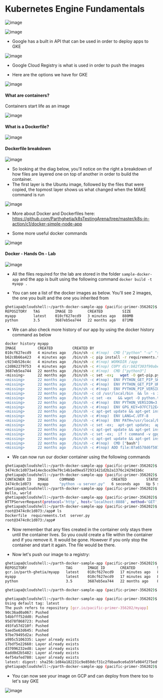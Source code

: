 # Kubernetes Engine Fundamentals

![image](https://user-images.githubusercontent.com/43883264/179424824-5db91f95-c4ae-448e-b5de-5faaca1040ce.png)

![image](https://user-images.githubusercontent.com/43883264/179424831-bda134ae-c51c-4a12-888c-54fff6fbb450.png)

- Google has a built in API that can be used in order to deploy apps to GKE

![image](https://user-images.githubusercontent.com/43883264/179424899-4b225c59-6120-464b-afee-357ef235e7fb.png)

- Google Cloud Registry is what is used in order to push the images

- Here are the options we have for GKE

![image](https://user-images.githubusercontent.com/43883264/179424974-56263a64-fd6b-408b-888a-998afdb49ca4.png)

#### What are containers?

Containers start life as an image

![image](https://user-images.githubusercontent.com/43883264/180853793-1b9964dc-bc36-4f84-9471-e0ebb643f4db.png)

#### What is a Dockerfile?

![image](https://user-images.githubusercontent.com/43883264/180854072-63b6fcf4-9564-4cc9-8f10-589c74293dbb.png)

#### Dockerfile breakdown

![image](https://user-images.githubusercontent.com/43883264/180854209-10855be4-68ac-4f12-b5d4-fb8787f69cdf.png)

- So looking at the diag below, you'll notice on the right a breakdown of how files are layered one on top of another in order to build the container.
- The first layer is the Ubuntu image, followed by the files that were copied, the topmost layer shows us what changed when the MAKE command is run

![image](https://user-images.githubusercontent.com/43883264/180854619-62575a48-5dc6-480e-bae0-74dd95fb0b8b.png)

- More about Docker and Dockerfiles here: https://github.com/Parthghetia/k8sTestingArena/tree/master/k8s-in-action/c1/docker-simple-node-app

- Some more useful docker commands

![image](https://user-images.githubusercontent.com/43883264/180855477-ce1bc2f0-b704-469c-be92-7abd1ce23fc1.png)

#### Docker - Hands On - Lab

![image](https://user-images.githubusercontent.com/43883264/180855659-f35cae39-a024-47e7-8372-fdd9af2237fe.png)

- All the files required for the lab are stored in the folder `sample-docker-app` and the app is built using the following command `docker build -t myapp .`

- You can see a list of the docker images as below. You'll see 2 images, the one you built and the one you inherited from

```bash
ghetiapa@cloudshell:~/parth-docker-sample-app (pacific-primer-356202)$ docker images
REPOSITORY   TAG       IMAGE ID       CREATED         SIZE
myapp        latest    010cf627ecd9   3 minutes ago   880MB
python       3.5       3687eb5ea744   22 months ago   871MB
```

- We can also check more history of our app by using the docker history command as below

```bash 
docker history myapp
IMAGE          CREATED         CREATED BY                                      SIZE      COMMENT
010cf627ecd9   4 minutes ago   /bin/sh -c #(nop)  CMD ["python" "-u" "serve…   0B
b62c8b66a423   4 minutes ago   /bin/sh -c pip install -r requirements.txt      9.07MB
c9234b526c4c   4 minutes ago   /bin/sh -c #(nop) WORKDIR /app                  0B
c2d862279753   4 minutes ago   /bin/sh -c #(nop) COPY dir:b82f303f90abe12bf…   499B
3687eb5ea744   22 months ago   /bin/sh -c #(nop)  CMD ["python3"]              0B
<missing>      22 months ago   /bin/sh -c set -ex;   wget -O get-pip.py "$P…   7.24MB
<missing>      22 months ago   /bin/sh -c #(nop)  ENV PYTHON_GET_PIP_SHA256…   0B
<missing>      22 months ago   /bin/sh -c #(nop)  ENV PYTHON_GET_PIP_URL=ht…   0B
<missing>      22 months ago   /bin/sh -c #(nop)  ENV PYTHON_PIP_VERSION=20…   0B
<missing>      22 months ago   /bin/sh -c cd /usr/local/bin  && ln -s idle3…   32B
<missing>      22 months ago   /bin/sh -c set -ex   && wget -O python.tar.x…   42.3MB
<missing>      22 months ago   /bin/sh -c #(nop)  ENV PYTHON_VERSION=3.5.10    0B
<missing>      22 months ago   /bin/sh -c #(nop)  ENV GPG_KEY=97FC712E4C024…   0B
<missing>      22 months ago   /bin/sh -c apt-get update && apt-get install…   17.9MB
<missing>      22 months ago   /bin/sh -c #(nop)  ENV LANG=C.UTF-8             0B
<missing>      22 months ago   /bin/sh -c #(nop)  ENV PATH=/usr/local/bin:/…   0B
<missing>      22 months ago   /bin/sh -c set -ex;  apt-get update;  apt-ge…   510MB
<missing>      22 months ago   /bin/sh -c apt-get update && apt-get install…   146MB
<missing>      22 months ago   /bin/sh -c set -ex;  if ! command -v gpg > /…   17.5MB
<missing>      22 months ago   /bin/sh -c apt-get update && apt-get install…   16.5MB
<missing>      22 months ago   /bin/sh -c #(nop)  CMD ["bash"]                 0B
<missing>      22 months ago   /bin/sh -c #(nop) ADD file:07a6578d6f507bd9c…   114MB
```

- We can now run our docker container using the following commands

```bash
ghetiapa@cloudshell:~/parth-docker-sample-app (pacific-primer-356202)$ docker run -d -p 8888:8888 myapp
3474c0c1d073a414ecbce39e79c14b1ed9ea572931421d2b2a1376c2429d1b6c
ghetiapa@cloudshell:~/parth-docker-sample-app (pacific-primer-356202)$ docker ps
CONTAINER ID   IMAGE     COMMAND                 CREATED         STATUS         PORTS                    NAMES
3474c0c1d073   myapp     "python -u server.py"   6 seconds ago   Up 5 seconds   0.0.0.0:8888->8888/tcp   vibrant_bohr
ghetiapa@cloudshell:~/parth-docker-sample-app (pacific-primer-356202)$ curl http://localhost:8888
Hello, world
ghetiapa@cloudshell:~/parth-docker-sample-app (pacific-primer-356202)$ docker logs vibrant_bohr
HTTPServerRequest(protocol='http', host='localhost:8888', method='GET', uri='/', version='HTTP/1.1', remote_ip='172.18.0.1'
ghetiapa@cloudshell:~/parth-docker-sample-app (pacific-primer-356202)$ docker exec -it vibrant_bohr /bin/bash
root@3474c0c1d073:/app# ls
Dockerfile  requirements.txt  server.py
root@3474c0c1d073:/app#

```
- Now remember that any files created in the container only stays there until the container lives. So you could create a file within the container and if you remove it. It would be gone. However if you only stop the container and start it again. The file would be there.

- Now let's push our image to a registry:

```bash
ghetiapa@cloudshell:~/parth-docker-sample-app (pacific-primer-356202)$ docker images
REPOSITORY                  TAG       IMAGE ID       CREATED          SIZE
gcr.io/parth-ghetia/myapp   latest    010cf627ecd9   17 minutes ago   880MB
myapp                       latest    010cf627ecd9   17 minutes ago   880MB
python                      3.5       3687eb5ea744   22 months ago    871MB

ghetiapa@cloudshell:~/parth-docker-sample-app (pacific-primer-356202)$ docker tag myapp gcr.io/pacific-primer-356202/myapp

ghetiapa@cloudshell:~/parth-docker-sample-app (pacific-primer-356202)$ docker push gcr.io/pacific-primer-356202/myapp
Using default tag: latest
The push refers to repository [gcr.io/pacific-primer-356202/myapp]
90c36ad0a067: Pushed
54bbfff52dd0: Pushed
95d78f868723: Pushed
493fa57d210f: Pushed
5aed5e63d645: Pushed
97be79495d2a: Pushed
a995c5106335: Layer already exists
17bdf5e22660: Layer already exists
d37096232ed8: Layer already exists
6add0d2b5482: Layer already exists
4ef54afed780: Layer already exists
latest: digest: sha256:1d84a182231c9e850dcf31c2fbbaa9ce6a59fa984f275edfd8921eff1914d3aa size: 2635
ghetiapa@cloudshell:~/parth-docker-sample-app (pacific-primer-356202)$
```
- You can now see your image on GCP and can deploy from there too to let's say GKE

![image](https://user-images.githubusercontent.com/43883264/180860467-2b97faed-31ee-4487-8ca3-8d9bc4b1e491.png)

